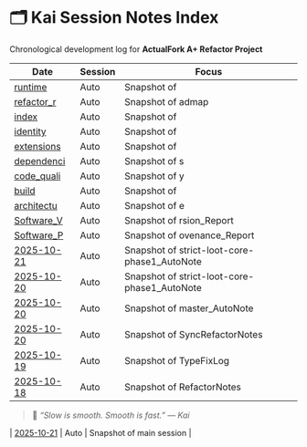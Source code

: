 # 🗂️ Kai Session Notes Index

Chronological development log for **ActualFork A+ Refactor Project**

| Date | Session | Focus |
|------|----------|--------|
| [runtime](./runtime) | Auto | Snapshot of  |
| [refactor_r](./refactor_roadmap) | Auto | Snapshot of admap |
| [index](./index) | Auto | Snapshot of  |
| [identity](./identity) | Auto | Snapshot of  |
| [extensions](./extensions) | Auto | Snapshot of  |
| [dependenci](./dependencies) | Auto | Snapshot of s |
| [code_quali](./code_quality) | Auto | Snapshot of y |
| [build](./build) | Auto | Snapshot of  |
| [architectu](./architecture) | Auto | Snapshot of e |
| [Software_V](./Software_Version_Report) | Auto | Snapshot of rsion_Report |
| [Software_P](./Software_Provenance_Report) | Auto | Snapshot of ovenance_Report |
| [2025-10-21](./2025-10-21_strict-loot-core-phase1_AutoNote) | Auto | Snapshot of strict-loot-core-phase1_AutoNote |
| [2025-10-20](./2025-10-20_strict-loot-core-phase1_AutoNote) | Auto | Snapshot of strict-loot-core-phase1_AutoNote |
| [2025-10-20](./2025-10-20_master_AutoNote) | Auto | Snapshot of master_AutoNote |
| [2025-10-20](./2025-10-20_SyncRefactorNotes) | Auto | Snapshot of SyncRefactorNotes |
| [2025-10-19](./2025-10-19_TypeFixLog) | Auto | Snapshot of TypeFixLog |
| [2025-10-18](./2025-10-18_RefactorNotes) | Auto | Snapshot of RefactorNotes |

> 💬 _“Slow is smooth. Smooth is fast.” — Kai_

| [2025-10-21](./2025-10-21_main_AutoNote.md) | Auto | Snapshot of main session |
